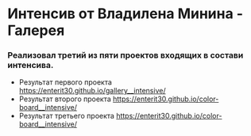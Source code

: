# Интенсив от Владилена Минина - Галерея

### Реализовал третий из пяти проектов входящих в состави интенсива.

+ Результат первого проекта https://enterit30.github.io/gallery__intensive/
+ Результат второго проекта https://enterit30.github.io/color-board__intensive/
+ Результат третьего проекта https://enterit30.github.io/color-board__intensive/

